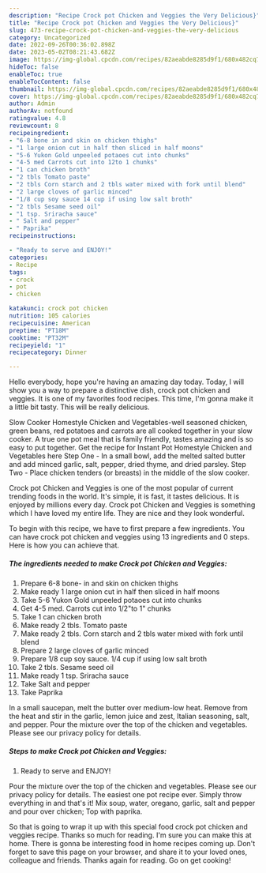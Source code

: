 ```yaml
---
description: "Recipe Crock pot Chicken and Veggies the Very Delicious}"
title: "Recipe Crock pot Chicken and Veggies the Very Delicious}"
slug: 473-recipe-crock-pot-chicken-and-veggies-the-very-delicious
category: Uncategorized
date: 2022-09-26T00:36:02.898Z
date: 2023-05-02T08:21:43.682Z
image: https://img-global.cpcdn.com/recipes/82aeabde8285d9f1/680x482cq70/crock-pot-chicken-and-veggies-recipe-main-photo.jpg
hideToc: false
enableToc: true
enableTocContent: false
thumbnail: https://img-global.cpcdn.com/recipes/82aeabde8285d9f1/680x482cq70/crock-pot-chicken-and-veggies-recipe-main-photo.jpg
cover: https://img-global.cpcdn.com/recipes/82aeabde8285d9f1/680x482cq70/crock-pot-chicken-and-veggies-recipe-main-photo.jpg
author: Admin
authorAv: notfound
ratingvalue: 4.8
reviewcount: 8
recipeingredient:
- "6-8 bone in and skin on chicken thighs"
- "1 large onion cut in half then sliced in half moons"
- "5-6 Yukon Gold unpeeled potaoes cut into chunks"
- "4-5 med Carrots cut into 12to 1 chunks"
- "1 can chicken broth"
- "2 tbls Tomato paste"
- "2 tbls Corn starch and 2 tbls water mixed with fork until blend"
- "2 large cloves of garlic minced"
- "1/8 cup soy sauce 14 cup if using low salt broth"
- "2 tbls Sesame seed oil"
- "1 tsp. Sriracha sauce"
- " Salt and pepper"
- " Paprika"
recipeinstructions:

- "Ready to serve and ENJOY!"
categories:
- Recipe
tags:
- crock
- pot
- chicken

katakunci: crock pot chicken 
nutrition: 105 calories
recipecuisine: American
preptime: "PT18M"
cooktime: "PT32M"
recipeyield: "1"
recipecategory: Dinner

---
```



Hello everybody, hope you're having an amazing day today. Today, I will show you a way to prepare a distinctive dish, crock pot chicken and veggies. It is one of my favorites food recipes. This time, I'm gonna make it a little bit tasty. This will be really delicious.

Slow Cooker Homestyle Chicken and Vegetables-well seasoned chicken, green beans, red potatoes and carrots are all cooked together in your slow cooker. A true one pot meal that is family friendly, tastes amazing and is so easy to put together. Get the recipe for Instant Pot Homestyle Chicken and Vegetables here Step One - In a small bowl, add the melted salted butter and add minced garlic, salt, pepper, dried thyme, and dried parsley. Step Two - Place chicken tenders (or breasts) in the middle of the slow cooker.

Crock pot Chicken and Veggies is one of the most popular of current trending foods in the world. It's simple, it is fast, it tastes delicious. It is enjoyed by millions every day. Crock pot Chicken and Veggies is something which I have loved my entire life. They are nice and they look wonderful.


To begin with this recipe, we have to first prepare a few ingredients. You can have crock pot chicken and veggies using 13 ingredients and 0 steps. Here is how you can achieve that.

<!--inarticleads1-->

##### The ingredients needed to make Crock pot Chicken and Veggies:

1. Prepare 6-8 bone- in and skin on chicken thighs
1. Make ready 1 large onion cut in half then sliced in half moons
1. Take 5-6 Yukon Gold unpeeled potaoes cut into chunks
1. Get 4-5 med. Carrots cut into 1/2&#34;to 1&#34; chunks
1. Take 1 can chicken broth
1. Make ready 2 tbls. Tomato paste
1. Make ready 2 tbls. Corn starch and 2 tbls water mixed with fork until blend
1. Prepare 2 large cloves of garlic minced
1. Prepare 1/8 cup soy sauce. 1/4 cup if using low salt broth
1. Take 2 tbls. Sesame seed oil
1. Make ready 1 tsp. Sriracha sauce
1. Take  Salt and pepper
1. Take  Paprika


In a small saucepan, melt the butter over medium-low heat. Remove from the heat and stir in the garlic, lemon juice and zest, Italian seasoning, salt, and pepper. Pour the mixture over the top of the chicken and vegetables. Please see our privacy policy for details. 

<!--inarticleads2-->

##### Steps to make Crock pot Chicken and Veggies:


1. Ready to serve and ENJOY!

Pour the mixture over the top of the chicken and vegetables. Please see our privacy policy for details. The easiest one pot recipe ever. Simply throw everything in and that&#39;s it! Mix soup, water, oregano, garlic, salt and pepper and pour over chicken; Top with paprika. 

So that is going to wrap it up with this special food crock pot chicken and veggies recipe. Thanks so much for reading. I'm sure you can make this at home. There is gonna be interesting food in home recipes coming up. Don't forget to save this page on your browser, and share it to your loved ones, colleague and friends. Thanks again for reading. Go on get cooking!
